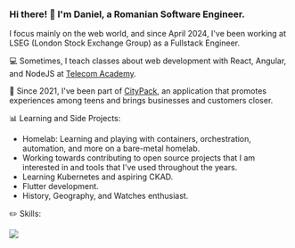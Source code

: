 ### Hi there! 👋 I'm Daniel, a Romanian Software Engineer.

I focus mainly on the web world, and since April 2024, I've been working at LSEG (London Stock Exchange Group) as a Fullstack Engineer.

💻 Sometimes, I teach classes about web development with React, Angular, and NodeJS at [Telecom Academy](https://www.telacad.ro/).

📲 Since 2021, I've been part of [CityPack](https://www.citypackapp.com/), an application that promotes experiences among teens and brings businesses and customers closer.

📊 Learning and Side Projects:
- Homelab: Learning and playing with containers, orchestration, automation, and more on a bare-metal homelab.
- Working towards contributing to open source projects that I am interested in and tools that I've used throughout the years.
- Learning Kubernetes and aspiring CKAD.
- Flutter development.
- History, Geography, and Watches enthusiast.

✏️ Skills:

[![](https://skillicons.dev/icons?i=js,ts,html,css,sass,angular,reactivex,redis,redux,react,vue,elasticsearch,firebase,flutter,wasm,docker,kubernetes,dart,aws,bootstrap,github,gitlab,java,jest,mongodb,mysql,nestjs,nginx,nodejs,postgres,postman,prisma,rabbitmq,vscode,kafka)](https://skillicons.dev)
